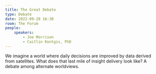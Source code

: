 ```yaml
---
title: The Great Debate
type: Debate
date: 2022-09-28 16:30
room: The Forum
people:
    speakers:
        - Joe Morrison
        - Caitlin Kontgis, PhD
---
```

We imagine a world where daily decisions are improved by data derived from satellites. What does that last mile of insight delivery look like? A debate among alternate worldviews.
